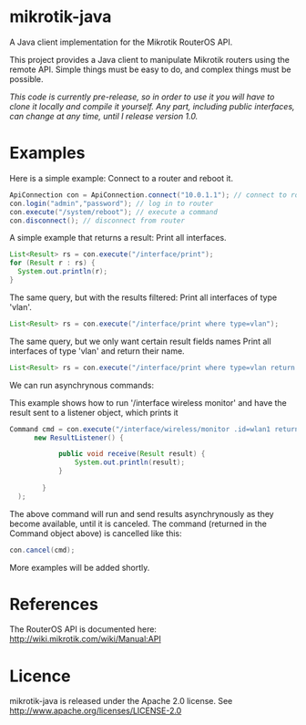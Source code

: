 mikrotik-java
=============

A Java client implementation for the Mikrotik RouterOS API. 

This project provides a Java client to manipulate Mikrotik routers using the remote API. Simple things must be easy to do, and complex things must be possible.

*This code is currently pre-release, so in order to use it you will have to clone it locally and compile it yourself. Any part,
including public interfaces, can change at any time, until I release version 1.0.*

Examples
========

Here is a simple example: Connect to a router and reboot it. 

```java
ApiConnection con = ApiConnection.connect("10.0.1.1"); // connect to router
con.login("admin","password"); // log in to router
con.execute("/system/reboot"); // execute a command
con.disconnect(); // disconnect from router
```

A simple example that returns a result: Print all interfaces.


```java
List<Result> rs = con.execute("/interface/print");
for (Result r : rs) {
  System.out.println(r);
}
```

The same query, but with the results filtered: Print all interfaces of type 'vlan'.

```java
List<Result> rs = con.execute("/interface/print where type=vlan");
```

The same query, but we only want certain result fields names Print all interfaces of type 'vlan' and return their name.

```java
List<Result> rs = con.execute("/interface/print where type=vlan return name");
```

We can run asynchrynous commands:

This example shows how to run '/interface wireless monitor' and have the result sent to a listener object, which prints it

```java
Command cmd = con.execute("/interface/wireless/monitor .id=wlan1 return signal-to-noise", 
      new ResultListener() {

            public void receive(Result result) {
                System.out.println(result);
            }
            
        }
  );
```

The above command will run and send results asynchrynously as they become available, until it is canceled. The command (returned in the Command 
object above) is cancelled like this:

```java
con.cancel(cmd);
```

More examples will be added shortly. 

References
==========

The RouterOS API is documented here: http://wiki.mikrotik.com/wiki/Manual:API

Licence
=======
mikrotik-java is released under the Apache 2.0 license. See http://www.apache.org/licenses/LICENSE-2.0

